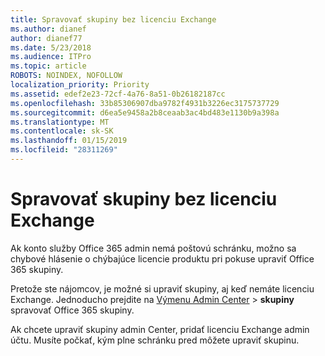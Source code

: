 ```yaml
---
title: Spravovať skupiny bez licenciu Exchange
ms.author: dianef
author: dianef77
ms.date: 5/23/2018
ms.audience: ITPro
ms.topic: article
ROBOTS: NOINDEX, NOFOLLOW
localization_priority: Priority
ms.assetid: edef2e23-72cf-4a76-8a51-0b26182187cc
ms.openlocfilehash: 33b85306907dba9782f4931b3226ec3175737729
ms.sourcegitcommit: d6ea5e9458a2b8ceaab3ac4bd483e1130b9a398a
ms.translationtype: MT
ms.contentlocale: sk-SK
ms.lasthandoff: 01/15/2019
ms.locfileid: "28311269"
---
```

# <a name="manage-a-group-without-an-exchange-license"></a>Spravovať skupiny bez licenciu Exchange

Ak konto služby Office 365 admin nemá poštovú schránku, možno sa chybové hlásenie o chýbajúce licencie produktu pri pokuse upraviť Office 365 skupiny.
  
Pretože ste nájomcov, je možné si upraviť skupiny, aj keď nemáte licenciu Exchange. Jednoducho prejdite na [Výmenu Admin Center](https://support.office.com/article/https://outlook.office365.com/ecp.aspx) \> **skupiny** spravovať Office 365 skupiny. 
  
Ak chcete upraviť skupiny admin Center, pridať licenciu Exchange admin účtu. Musíte počkať, kým plne schránku pred môžete upraviť skupinu.
  

